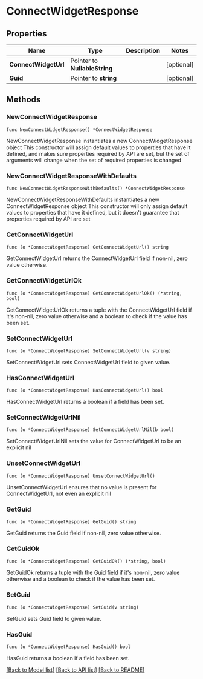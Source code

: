 # ConnectWidgetResponse

## Properties

Name | Type | Description | Notes
------------ | ------------- | ------------- | -------------
**ConnectWidgetUrl** | Pointer to **NullableString** |  | [optional] 
**Guid** | Pointer to **string** |  | [optional] 

## Methods

### NewConnectWidgetResponse

`func NewConnectWidgetResponse() *ConnectWidgetResponse`

NewConnectWidgetResponse instantiates a new ConnectWidgetResponse object
This constructor will assign default values to properties that have it defined,
and makes sure properties required by API are set, but the set of arguments
will change when the set of required properties is changed

### NewConnectWidgetResponseWithDefaults

`func NewConnectWidgetResponseWithDefaults() *ConnectWidgetResponse`

NewConnectWidgetResponseWithDefaults instantiates a new ConnectWidgetResponse object
This constructor will only assign default values to properties that have it defined,
but it doesn't guarantee that properties required by API are set

### GetConnectWidgetUrl

`func (o *ConnectWidgetResponse) GetConnectWidgetUrl() string`

GetConnectWidgetUrl returns the ConnectWidgetUrl field if non-nil, zero value otherwise.

### GetConnectWidgetUrlOk

`func (o *ConnectWidgetResponse) GetConnectWidgetUrlOk() (*string, bool)`

GetConnectWidgetUrlOk returns a tuple with the ConnectWidgetUrl field if it's non-nil, zero value otherwise
and a boolean to check if the value has been set.

### SetConnectWidgetUrl

`func (o *ConnectWidgetResponse) SetConnectWidgetUrl(v string)`

SetConnectWidgetUrl sets ConnectWidgetUrl field to given value.

### HasConnectWidgetUrl

`func (o *ConnectWidgetResponse) HasConnectWidgetUrl() bool`

HasConnectWidgetUrl returns a boolean if a field has been set.

### SetConnectWidgetUrlNil

`func (o *ConnectWidgetResponse) SetConnectWidgetUrlNil(b bool)`

 SetConnectWidgetUrlNil sets the value for ConnectWidgetUrl to be an explicit nil

### UnsetConnectWidgetUrl
`func (o *ConnectWidgetResponse) UnsetConnectWidgetUrl()`

UnsetConnectWidgetUrl ensures that no value is present for ConnectWidgetUrl, not even an explicit nil
### GetGuid

`func (o *ConnectWidgetResponse) GetGuid() string`

GetGuid returns the Guid field if non-nil, zero value otherwise.

### GetGuidOk

`func (o *ConnectWidgetResponse) GetGuidOk() (*string, bool)`

GetGuidOk returns a tuple with the Guid field if it's non-nil, zero value otherwise
and a boolean to check if the value has been set.

### SetGuid

`func (o *ConnectWidgetResponse) SetGuid(v string)`

SetGuid sets Guid field to given value.

### HasGuid

`func (o *ConnectWidgetResponse) HasGuid() bool`

HasGuid returns a boolean if a field has been set.


[[Back to Model list]](../README.md#documentation-for-models) [[Back to API list]](../README.md#documentation-for-api-endpoints) [[Back to README]](../README.md)


